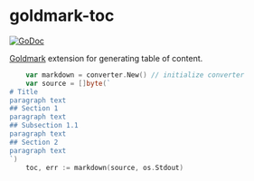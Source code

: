 # goldmark-toc

[![GoDoc](https://godoc.org/github.com/mdigger/goldmark-toc?status.svg)](https://godoc.org/github.com/mdigger/goldmark-toc)

[Goldmark](https://github.com/yuin/goldmark) extension for generating table of content.

```go
	var markdown = converter.New() // initialize converter
	var source = []byte(`
# Title
paragraph text
## Section 1
paragraph text
## Subsection 1.1
paragraph text
## Section 2
paragraph text
`)
	toc, err := markdown(source, os.Stdout)
```